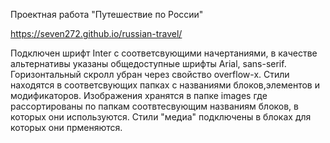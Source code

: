 Проектная работа "Путешествие по России" 

https://seven272.github.io/russian-travel/


 Подключен шрифт Inter с соответсвующими начертаниями, в качестве альтернативы указаны общедоступные шрифты Arial, sans-serif. Горизонтальный скролл убран через свойство overflow-x. Стили находятся в соответсвующих папках с названиями блоков,элементов и модификаторов. Изображения хранятся в папке images где рассортированы по папкам соотвтесвующим названиям блоков, в которых они используются. Стили "медиа" подключены в блоках для которых они прменяются.
    
